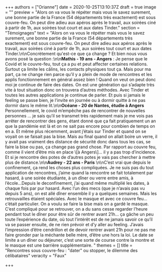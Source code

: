 +++
authors = ["Orianne"]
date = 2020-10-25T13:10:37Z
draft = true
image = ""
preview = "Alors on va vous le répéter mais vous le savez surement, une bonne partie de la France (54 départements très exactement) est sous couvre-feu.  On peut dire adieu aux apéros après le travail, aux soirées ciné à partir de 1h, aux soirées tout court et aux dates Tinder."
section = "Témoignages"
text = "Alors on va vous le répéter mais vous le savez surement, une bonne partie de la France (54 départements très exactement) est sous couvre-feu.  On peut dire adieu aux apéros après le travail, aux soirées ciné à partir de 1h, aux soirées tout court et aux dates Tinder.\n\nConcrètement qu'est-ce que ça change ? Et bien nous vous avons posé la question :\n\n**Mathis - 19 ans - Angers** : Je pense que le Covid et le couvre-feu, tout ça a pu et peut affecter certaines relations. Surtout ça limite les câlins, les contacts physiques tout ça. Mais pour ma part, ça ne change rien parce qu’il y a plein de mode de rencontres et les applis fonctionnement en général assez bien ! Quand on veut on peut donc moi je continue de faire des dates. On est une génération qui s’adapte très vite à tout situation donc on trouvera d’autres méthodes. Avec Tinder et toutes les autres applications je continue de parler. Et puis si jamais le feeling se passe bien, je l’invite en journée ou à dormir quitte à ne pas dormir dans le même lit.\n\n**Océane - 20 de Nantes, étudie à Angers** Personnellement, le covid m’empêche pas de rencontrer de nouvelles personnes … je sais qu’il se transmet très rapidement  mais je me vois pas arrêter de rencontrer des gens, étant donné que ça fait pratiquement un an que la pandémie est là et on ne sait pas encore pour combien de temps on en a. Et même plus récemment, avant j’étais sur Tinder et quand on se voyait on se faisait pas la bise. Mais au final quand on allait boire un verre, il y avait pas vraiment des distance de sécurité donc dans tous les cas, se faire la bise ou pas, ça change pas grand chose. Par rapport au couvre feu, comme il vient d’être mis en place \\[à Angers\\]… il y a pas trop d’incidence. Et si je rencontre des potes de d’autres potes je vais pas chercher à mettre plus de distance.\n\n**Audrey - 22 ans - Paris** \n\nC’est vrai que depuis le confinement, ça rend les choses plus compliquées. Je ne suis pas du tout application de rencontres, j’aime quand la rencontre se fait totalement par hasard, à une soirée étudiante, à un dîner ou verre entre amis, à l’école...Depuis le deconfinement, j’ai quand même multiplié les dates, à chaque fois par pur hasard. Avec l’un des mecs (que je n’avais pas vu depuis 5 ans), on est allé dîner ensemble il y a quelques semaines. Mais les retrouvailles étaient spéciales. Avec le masque et avec ce couvre feu... c’était particulier. On a voulu se faire la bise mais on a gardé le masque. C’est compliqué pour se retrouver, on a du sans cesse regarder l’heure pendant tout le dîner pour être sûr de rentrer avant 21h... ça gâche un peu toute l’expérience du date, où tout l’intérêt est de ne jamais savoir ce qu’il va se passer ensuite, de ne rien prévoir et d’y aller au feeling. J’avais l’impression d’être cendrillon et de devoir rentrer avant 21h pour ne pas me faire gronder par la méchante belle mère, d’être une hors la loi. Le date se limite a un dîner ou déjeuner, c’est une sorte de course contre la montre et le masque est une barrière supplémentaire. "
themes = []
title = "Rencontres sous couvre-feu : \"dater\" ou stopper, le dilemme des célibataires"
veracity = "Faux"

+++
